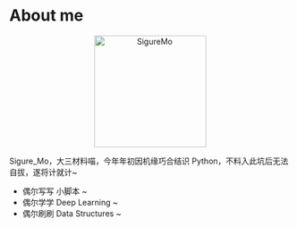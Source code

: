 <link rel="stylesheet" href="http://ico.z01.com/zico.min.css" rel="stylesheet">

# About me

<p align="center"><a href="https://github.com/SigureMo" target="_blank" rel="noopener noreferrer"><img :src="$withBase('/sigure_mo.png')" alt="SigureMo" height=200 width=200></a></p>
<p align="center">
  <a href="https://github.com/SigureMo" class="zi zi_tmGithub"></a>
  <a href="mailto:sigure_mo@163.com" class="zi zi_envelope"></a>
</p>

Sigure_Mo，大三材料喵，今年年初因机缘巧合结识 Python，不料入此坑后无法自拔，遂将计就计~

-  偶尔写写 <i class="zi zi_tmPython" zico="python"></i> 小脚本 ~
-  偶尔学学 Deep Learning ~
-  偶尔刷刷 Data Structures ~

